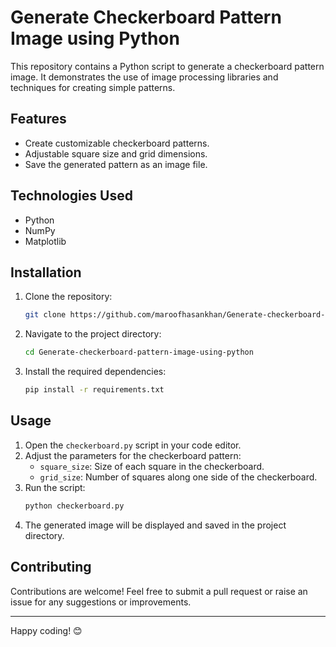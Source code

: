 
# Generate Checkerboard Pattern Image using Python

This repository contains a Python script to generate a checkerboard pattern image. It demonstrates the use of image processing libraries and techniques for creating simple patterns.

## Features

- Create customizable checkerboard patterns.
- Adjustable square size and grid dimensions.
- Save the generated pattern as an image file.

## Technologies Used

- Python
- NumPy
- Matplotlib

## Installation

1. Clone the repository:
   ```bash
   git clone https://github.com/maroofhasankhan/Generate-checkerboard-pattern-image-using-python.git
   ```
2. Navigate to the project directory:
   ```bash
   cd Generate-checkerboard-pattern-image-using-python
   ```
3. Install the required dependencies:
   ```bash
   pip install -r requirements.txt
   ```

## Usage

1. Open the `checkerboard.py` script in your code editor.
2. Adjust the parameters for the checkerboard pattern:
   - `square_size`: Size of each square in the checkerboard.
   - `grid_size`: Number of squares along one side of the checkerboard.
3. Run the script:
   ```bash
   python checkerboard.py
   ```
4. The generated image will be displayed and saved in the project directory.


## Contributing

Contributions are welcome! Feel free to submit a pull request or raise an issue for any suggestions or improvements.

---

Happy coding! 😊
